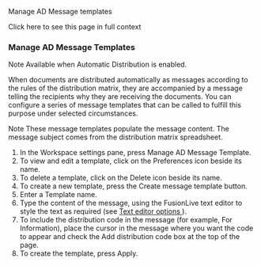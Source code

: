 Manage AD Message templates

Click here to see this page in full context

###  Manage AD Message Templates

Note  Available when Automatic Distribution is enabled.

When documents are distributed automatically as messages according to the
rules of the distribution matrix, they are accompanied by a message telling
the recipients why they are receiving the documents. You can configure a
series of message templates that can be called to fulfill this purpose under
selected circumstances.

Note  These message templates populate the message content. The message
subject comes from the distribution matrix spreadsheet.

  1. In the Workspace settings pane, press Manage AD Message Template. 
  2. To view and edit a template, click on the Preferences icon beside its name. 
  3. To delete a template, click on the Delete icon beside its name. 
  4. To create a new template, press the Create message template button. 
  5. Enter a Template name. 
  6. Type the content of the message, using the FusionLive text editor to style the text as required (see [ Text editor options ](../../Overview/Text_editor_options.htm#h) ). 
  7. To include the distribution code in the message (for example, For Information), place the cursor in the message where you want the code to appear and check the Add distribution code box at the top of the page. 
  8. To create the template, press Apply. 

